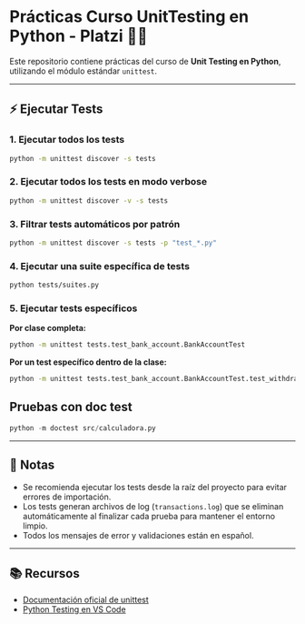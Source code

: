 # Prácticas Curso UnitTesting en Python - Platzi 🐍✅

Este repositorio contiene prácticas del curso de **Unit Testing en Python**, utilizando el módulo estándar `unittest`.

---

## ⚡️ Ejecutar Tests

### 1. Ejecutar todos los tests

```bash
python -m unittest discover -s tests
```

### 2. Ejecutar todos los tests en modo verbose

```bash
python -m unittest discover -v -s tests
```

### 3. Filtrar tests automáticos por patrón

```bash
python -m unittest discover -s tests -p "test_*.py"
```

### 4. Ejecutar una suite específica de tests

```bash
python tests/suites.py
```

### 5. Ejecutar tests específicos

**Por clase completa:**

```bash
python -m unittest tests.test_bank_account.BankAccountTest
```

**Por un test específico dentro de la clase:**

```bash
python -m unittest tests.test_bank_account.BankAccountTest.test_withdraw
```


## Pruebas con doc test

```python
python -m doctest src/calculadora.py
```

---

## 📝 Notas

* Se recomienda ejecutar los tests desde la raíz del proyecto para evitar errores de importación.
* Los tests generan archivos de log (`transactions.log`) que se eliminan automáticamente al finalizar cada prueba para mantener el entorno limpio.
* Todos los mensajes de error y validaciones están en español.

---

## 📚 Recursos

* [Documentación oficial de unittest](https://docs.python.org/3/library/unittest.html)
* [Python Testing en VS Code](https://code.visualstudio.com/docs/python/testing)
